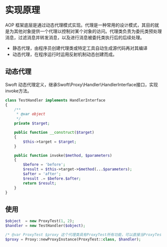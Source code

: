 # 实现原理
AOP 框架底层是通过动态代理模式实现。代理是一种常用的设计模式，其目的就是为其他对象提供一个代理以控制对某个对象的访问。代理类负责为委托类预处理消息，过滤消息并转发消息，以及进行消息被委托类执行后的后续处理。

- 静态代理，由程序员创建代理类或特定工具自动生成源代码再对其编译
- 动态代理，在程序运行时运用反射机制动态创建而成。

## 动态代理

Swoft 动态代理定义，继承Swoft\Proxy\Handler\HandlerInterface接口，实现invoke方法。

```php
class TestHandler implements HandlerInterface
{
    /**
     * @var object
     */
    private $target;

    public function __construct($target)
    {
        $this->target = $target;
    }

    public function invoke($method, $parameters)
    {
        $before = 'before';
        $result = $this->target->$method(...$parameters);
        $after = 'after';
        $result .= $before.$after;
        return $result;
    }
}
```

## 使用

```php
$object  = new ProxyTest(1, 2);
$handler = new TestHandler($object);

/* @var ProxyTest $proxy 这个代理类具有ProxyTest所有功能，可以直接当ProxyTest实例使用，没有任何区别*/
$proxy = Proxy::newProxyInstance(ProxyTest::class, $handler);
```



